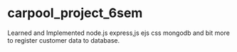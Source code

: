# carpool_project_6sem
Learned and Implemented node.js express,js ejs css mongodb and bit more to register customer data to database.
